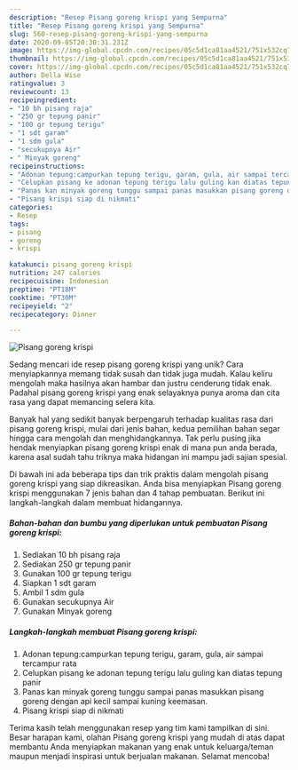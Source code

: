 ```yaml
---
description: "Resep Pisang goreng krispi yang Sempurna"
title: "Resep Pisang goreng krispi yang Sempurna"
slug: 560-resep-pisang-goreng-krispi-yang-sempurna
date: 2020-09-05T20:30:31.231Z
image: https://img-global.cpcdn.com/recipes/05c5d1ca81aa4521/751x532cq70/pisang-goreng-krispi-foto-resep-utama.jpg
thumbnail: https://img-global.cpcdn.com/recipes/05c5d1ca81aa4521/751x532cq70/pisang-goreng-krispi-foto-resep-utama.jpg
cover: https://img-global.cpcdn.com/recipes/05c5d1ca81aa4521/751x532cq70/pisang-goreng-krispi-foto-resep-utama.jpg
author: Della Wise
ratingvalue: 3
reviewcount: 13
recipeingredient:
- "10 bh pisang raja"
- "250 gr tepung panir"
- "100 gr tepung terigu"
- "1 sdt garam"
- "1 sdm gula"
- "secukupnya Air"
- " Minyak goreng"
recipeinstructions:
- "Adonan tepung:campurkan tepung terigu, garam, gula, air sampai tercampur rata"
- "Celupkan pisang ke adonan tepung terigu lalu guling kan diatas tepung panir"
- "Panas kan minyak goreng tunggu sampai panas masukkan pisang goreng dengan api kecil sampai kuning keemasan."
- "Pisang krispi siap di nikmati"
categories:
- Resep
tags:
- pisang
- goreng
- krispi

katakunci: pisang goreng krispi 
nutrition: 247 calories
recipecuisine: Indonesian
preptime: "PT18M"
cooktime: "PT30M"
recipeyield: "2"
recipecategory: Dinner

---
```



![Pisang goreng krispi](https://img-global.cpcdn.com/recipes/05c5d1ca81aa4521/751x532cq70/pisang-goreng-krispi-foto-resep-utama.jpg)

Sedang mencari ide resep pisang goreng krispi yang unik? Cara menyiapkannya memang tidak susah dan tidak juga mudah. Kalau keliru mengolah maka hasilnya akan hambar dan justru cenderung tidak enak. Padahal pisang goreng krispi yang enak selayaknya punya aroma dan cita rasa yang dapat memancing selera kita.



Banyak hal yang sedikit banyak berpengaruh terhadap kualitas rasa dari pisang goreng krispi, mulai dari jenis bahan, kedua pemilihan bahan segar hingga cara mengolah dan menghidangkannya. Tak perlu pusing jika hendak menyiapkan pisang goreng krispi enak di mana pun anda berada, karena asal sudah tahu triknya maka hidangan ini mampu jadi sajian spesial.


Di bawah ini ada beberapa tips dan trik praktis dalam mengolah pisang goreng krispi yang siap dikreasikan. Anda bisa menyiapkan Pisang goreng krispi menggunakan 7 jenis bahan dan 4 tahap pembuatan. Berikut ini langkah-langkah dalam membuat hidangannya.

<!--inarticleads1-->

##### Bahan-bahan dan bumbu yang diperlukan untuk pembuatan Pisang goreng krispi:

1. Sediakan 10 bh pisang raja
1. Sediakan 250 gr tepung panir
1. Gunakan 100 gr tepung terigu
1. Siapkan 1 sdt garam
1. Ambil 1 sdm gula
1. Gunakan secukupnya Air
1. Gunakan  Minyak goreng




<!--inarticleads2-->

##### Langkah-langkah membuat Pisang goreng krispi:

1. Adonan tepung:campurkan tepung terigu, garam, gula, air sampai tercampur rata
1. Celupkan pisang ke adonan tepung terigu lalu guling kan diatas tepung panir
1. Panas kan minyak goreng tunggu sampai panas masukkan pisang goreng dengan api kecil sampai kuning keemasan.
1. Pisang krispi siap di nikmati




Terima kasih telah menggunakan resep yang tim kami tampilkan di sini. Besar harapan kami, olahan Pisang goreng krispi yang mudah di atas dapat membantu Anda menyiapkan makanan yang enak untuk keluarga/teman maupun menjadi inspirasi untuk berjualan makanan. Selamat mencoba!
